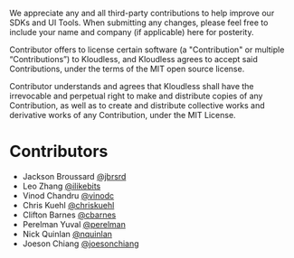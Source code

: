 We appreciate any and all third-party contributions to help improve our SDKs
and UI Tools. When submitting any changes, please feel free to include your
name and company (if applicable) here for posterity.


Contributor offers to license certain software (a "Contribution" or multiple
“Contributions”) to Kloudless, and Kloudless agrees to accept said
Contributions, under the terms of the MIT open source license. 

Contributor understands and agrees that Kloudless shall have the irrevocable
and perpetual right to make and distribute copies of any Contribution, as well
as to create and distribute collective works and derivative works of any
Contribution, under the MIT License.

# Contributors

* Jackson Broussard [@jbrsrd](https://github.com/jbrsrd)
* Leo Zhang [@ilikebits](https://github.com/ilikebits)
* Vinod Chandru [@vinodc](https://github.com/vinodc)
* Chris Kuehl [@chriskuehl](https://github.com/chriskuehl)
* Clifton Barnes [@cbarnes](https://github.com/cbarnes)
* Perelman Yuval [@perelman](https://github.com/perelman)
* Nick Quinlan [@nquinlan](https://github.com/nquinlan)
* Joeson Chiang [@joesonchiang](https://github.com/joesonchiang)
